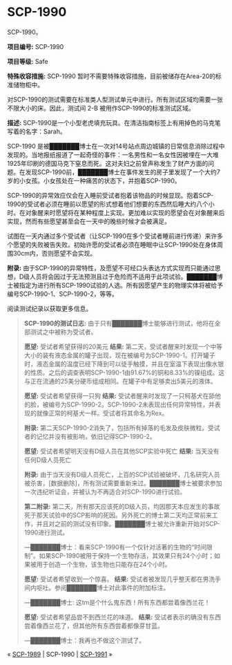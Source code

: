 # SCP-1990
                        




SCP-1990。



**项目编号:**  SCP-1990

**项目等级:**  Safe

**特殊收容措施:**  SCP-1990 暂时不需要特殊收容措施，目前被储存在Area-20的标准储物柜中。

对SCP-1990的测试需要在标准类人型测试单元中进行。所有测试区域均需要一张不限大小的床。因此，测试间 2-B 被用作SCP-1990的标准测试区域。

**描述:**  SCP-1990是一个小型老虎填充玩具。在清洁指南标签上有用掉色的马克笔写着的名字：Sarah。

SCP-1990 是被███████博士在一次对14号站点周边城镇的日常信息消除过程中发现的。当地报纸报道了一起奇怪的事件：一名男性和一名女性因被埋在一大堆1925年印刷的德国马克下窒息而死。这对夫妇之前曾声称发生了财产方面的问题。在发现SCP-1990前，███████博士在事件发生的房子里发现了一个大约7岁的小女孩。小女孩处在一种痛苦的状态下，并抱着SCP-1990。

SCP-1990的异常效应仅会在入睡前受试者抱着该物品的时候显现。抱着SCP-1990的受试者必须在睡前以愿望的形式想着他们想要的东西然后睡大约八个小时。在对象醒来时愿望将在某种程度上实现。更加难以实现的愿望会在对象醒来后实现，然而有些愿望甚至会在一天中的晚些时候才会被满足。

试图在一天内通过多个受试者（让SCP-1990在多个受试者睡前进行传递）来许多个愿望的失败被告失败。初始许愿的受试者必须在睡眠中让SCP-1990处在身体周围30cm内，否则愿望不会实现。

**附录:**  由于SCP-1990的异常特性，及愿望不可经口头表达方式实现而只能通过思想，D级人员将会因过于无法预测且过于危险而不适用于此项试验。███████博士被指定为进行所有SCP-1990试验的人选。所有因愿望产生的物理实体将被给予编号SCP-1990-1、SCP-1990-2，等等。

阅读测试纪录以获取更多信息。


> **SCP-1990的测试日志:** 
由于只有███████博士能够进行测试，他将在全部测试之中被称为受试者。
> 
> **愿望:**  受试者希望获得的20美元
**结果:**  第二天，受试者醒来时发现一个中等大小的装有液态金属的罐子出现，现在被编号为SCP-1990-1。打开罐子时，液态金属的温度已经下降到可以徒手触摸，并且在室温下表现出像水银的性质。之后的调查表明SCP-1990-1由91.67%的铜和8.33%的镍组成。这与正在流通的25美分硬币组成相同。在罐子中有足够卖出5美元的液体。
> 
> **愿望:**  受试者希望获得一只狗
**结果:**  受试者醒来时发现了一只柯基犬在舔他的脸，被编号为SCP-1990-2。SCP-1990-2未表现出任何异常特性，并表现的就像正常的柯基犬一样。受试者将其命名为Rex。
> 
> **附录:**  第二天SCP-1990-2消失了，包括所有掉落的毛发及皮肤微粒。受试者的记忆并没有被影响，依旧记得SCP-1990-2。
> 
> **愿望:**  受试者希望明天没有D级人员在其他SCP实验中死亡
**结果:**  当天没有任何D级人员死亡
> 
> **附录:**  由于当天没有D级人员死亡，上百的SCP试验被破坏，几名研究人员被杀害，[数据删除]，所有测试需要重新来过。███████博士被要求参加一次违纪听证会，并被认为不再适合对SCP-1990进行试验。
> 
> **第二附录:**  第二天，所有那天应该死的D级人员，均因那天本应发生的事故死于那天试验中的SCP影响的死因。另外死亡的博士第二天均正常前来工作，并且对之前的测试没有印象。███████博士被允许重新开始对SCP-1990进行测试。
> 
> —███████博士：看来SCP-1990有一个仅针对活著的生物的“时间限制”。如果SCP-1990被用于保持一个生物存活，其效果只有24个小时；如果被用于创造一个生物，该生物也只能存在24个小时。
> 
> **愿望:**  受试者希望收到一个惊喜。
**结果:**  受试者被发现几乎整天都在男洗手间内呕吐。参阅███████博士对此事件的附加标注。
> 
> —███████博士: 这tm是个什么鬼东西！所有东西都尝着像西兰花！
> 
> **愿望:**  受试者希望品尝不到西兰花的味道。
**结果:**  受试者表示的确没有东西尝着像西兰花了，但其他所有东西尝着都像芽甘蓝。
> 
> —███████博士：我再也不做这个测试了。
> 



« [SCP-1989](/scp-1989) | SCP-1990 | [SCP-1991](/scp-1991) »





                    